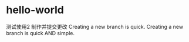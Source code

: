 # hello-world
测试使用2
制作并提交更改
Creating a new branch is quick.
Creating a new branch is quick AND simple.
